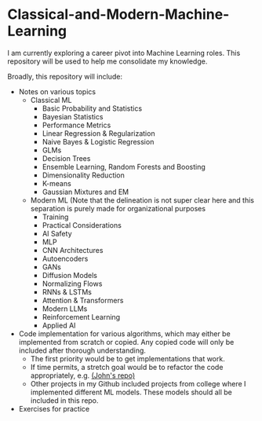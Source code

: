 # Classical-and-Modern-Machine-Learning
I am currently exploring a career pivot into Machine Learning roles. This repository will be used to help me consolidate my knowledge.

Broadly, this repository will include: 
* Notes on various topics
  * Classical ML
    * Basic Probability and Statistics
    * Bayesian Statistics
    * Performance Metrics
    * Linear Regression & Regularization
    * Naive Bayes & Logistic Regression
    * GLMs
    * Decision Trees
    * Ensemble Learning, Random Forests and Boosting
    * Dimensionality Reduction
    * K-means
    * Gaussian Mixtures and EM
  * Modern ML (Note that the delineation is not super clear here and this separation is purely made for organizational purposes
    * Training
    * Practical Considerations
    * AI Safety
    * MLP
    * CNN Architectures
    * Autoencoders
    * GANs
    * Diffusion Models
    * Normalizing Flows
    * RNNs & LSTMs
    * Attention & Transformers
    * Modern LLMs
    * Reinforcement Learning
    * Applied AI
* Code implementation for various algorithms, which may either be implemented from scratch or copied. Any copied code will only be included after thorough understanding.
  * The first priority would be to get implementations that work.
  * If time permits, a stretch goal would be to refactor the code appropriately, e.g. [(John's repo)]([experiments/nlp_experiments/3.3%20Chat%20with%20Mixtral%20(fine-tuned).ipynb](https://github.com/johnma2006/candle/tree/main))
  * Other projects in my Github included projects from college where I implemented different ML models. These models should all be included in this repo. 
* Exercises for practice
